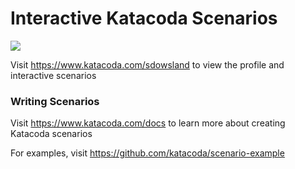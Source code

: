 # Interactive Katacoda Scenarios

[![](http://shields.katacoda.com/katacoda/sdowsland/count.svg)](https://www.katacoda.com/sdowsland "Get your profile on Katacoda.com")

Visit https://www.katacoda.com/sdowsland to view the profile and interactive scenarios

### Writing Scenarios
Visit https://www.katacoda.com/docs to learn more about creating Katacoda scenarios

For examples, visit https://github.com/katacoda/scenario-example
